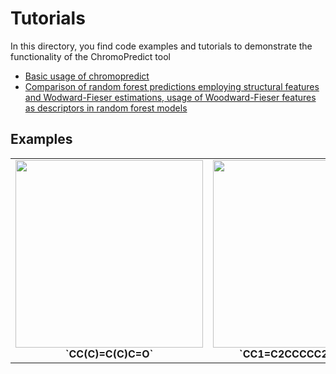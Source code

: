 # Tutorials

In this directory, you find code examples and tutorials to demonstrate the functionality of the ChromoPredict tool

- [Basic usage of chromopredict](https://github.com/CompPhotoChem/ChromoPredict/blob/main/examples/01_tutorial_ChromoPredict.ipynb)
- [Comparison of random forest predictions employing structural features and Wodward-Fieser estimations, usage of Woodward-Fieser features as descriptors in random forest models](https://github.com/CompPhotoChem/ChromoPredict/blob/main/examples/02_RF_Prediction_enones.ipynb)

## Examples

<table>
  <tr>
    <td align="center">
      <img src="https://github.com/CompPhotoChem/Woodward_Fieser_Rules/blob/main/examples/CC(C)%3DC(C)C%3DO.png" width="300px"><br>
      <b>`CC(C)=C(C)C=O`</b>
    </td>
    <td align="center">
      <img src="https://github.com/CompPhotoChem/Woodward_Fieser_Rules/blob/main/examples/CC1%3DC2CCCCC2CCC1%3DO.png" width="300px"><br>
      <b>`CC1=C2CCCCC2CCC1=O`</b>
    </td>
    <td align="center">
      <img src="https://github.com/CompPhotoChem/Woodward_Fieser_Rules/blob/main/examples/CC(%3DO)C%3DCC1%3DC(C)CCCC1(C)C.png" width="300px"><br>
      <b>`CC(=O)C=CC1=C(C)CCCC1(C)C`</b>
    </td>
  </tr>
</table>

